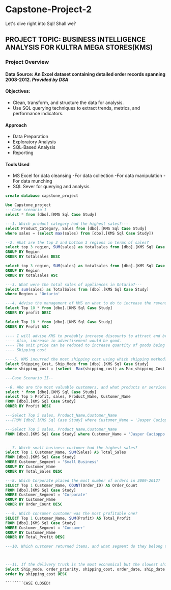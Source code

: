 # Capstone-Project-2
Let's dive right into Sql! Shall we?

## PROJECT TOPIC: BUSINESS INTELLIGENCE ANALYSIS FOR KULTRA MEGA STORES(KMS)
### Project Overview 
#### Data Source: An Excel dataset containing detailed order records spanning 2008-2012. *Provided by DSA*
#### Objectives:
 - Clean, transform, and structure the data for analysis.
 - Use SQL querying techniques to extract  trends, metrics, and performance indicators.
#### Approach
 - Data Preparation
 - Exploratory Analysis
 - SQL-Based Analysis
 - Reporting
#### Tools Used 
 - MS Excel for data cleansing
    -For data collection
    -For data manipulation
    -For data munching
 - SQL Sever for querying and analysis
   
```  SQL QUERY
create database capstone_project

Use Capstone_project 
---Case scenario 1
select * from [dbo].[KMS Sql Case Study]

---1. Which product category had the highest sales?---
select Product_Category, Sales from [dbo].[KMS Sql Case Study]
where sales = (select max(sales) from [dbo].[KMS Sql Case Study])

--2. What are the top 3 and bottom 3 regions in terms of sales?
select top 3 region, SUM(sales) as totalsales from [dbo].[KMS Sql Case Study]
GROUP BY Region 
ORDER BY totalsales DESC

select top 3 region, SUM(sales) as totalsales from [dbo].[KMS Sql Case Study]
GROUP BY Region
ORDER BY totalsales ASC

---3. What were the total sales of appliances in Ontario?---
Select sum(sales) as TotalSales from [dbo].[KMS Sql Case Study]
where Region = 'Ontario'

---4. Advise the management of KMS on what to do to increase the revenue from the bottom 10 customers?--
Select Top 10 * from [dbo].[KMS Sql Case Study]
ORDER BY profit DESC

Select Top 10 * from [dbo].[KMS Sql Case Study]
ORDER BY Profit ASC 

---- I will advise KMS to probably increase discounts to attract and bring more customers in. 
---- Also, increase in advertisement would be good.
---- The unit price can be reduced to increase quantity of goods being bought.
---- Shipping cost

----5. KMS incurred the most shipping cost using which shipping method?
Select Shipping_Cost, Ship_Mode from [dbo].[KMS Sql Case Study]
where shipping_cost = (select  Max(shipping_cost) as Max_shipping_Cost from [dbo].[KMS Sql Case Study])

---Case Scenario II--

--6. Who are the most valuable customers, and what products or services do they typically purchase? 
select * from [dbo].[KMS Sql Case Study]
select Top 5 Profit, sales, Product_Name, Customer_Name
FROM [dbo].[KMS Sql Case Study]
ORDER BY Profit DESC

---Select Top 5 sales, Product_Name,Customer_Name
---FROM [dbo].[KMS Sql Case Study] where Customer_Name = 'Jasper Cacioppo'

---Select Top 5 sales, Product_Name,Customer_Name
FROM [dbo].[KMS Sql Case Study] where Customer_Name = 'Jasper Cacioppo'


---7. Which small business customer had the highest sales?
Select Top 1 Customer_Name, SUM(Sales) AS Total_Sales
FROM [dbo].[KMS Sql Case Study]
WHERE Customer_Segment = 'Small Business'
GROUP BY Customer_Name
ORDER BY Total_Sales DESC

---8. Which Corporate placed the most number of orders in 2009-2012?
SELECT Top 1 Customer_Name, COUNT(Order_ID) AS Order_Count
FROM [dbo].[KMS Sql Case Study]
WHERE Customer_Segment = 'Corporate'
GROUP BY Customer_Name
ORDER BY Order_Count DESC

---9. Which consumer customer was the most profitable one?
SELECT Top 1 Customer_Name, SUM(Profit) AS Total_Profit
FROM [dbo].[KMS Sql Case Study]
WHERE Customer_Segment = 'Consumer'
GROUP BY Customer_Name
ORDER BY Total_Profit DESC

---10. Which customer returned items, and what segment do they belong to?



---11. If the delivery truck is the most economical but the slowest shipping method and Express Air is the fastest but the slowest shipping method and Express Air is the fastest but the most expensive one, do you think the company appropriately spent shipping costs based on the Order Priority? Explain your answer
Select Ship_mode, order_priority, shipping_cost, order_date, ship_date from [dbo].[KMS Sql Case Study]
order by shipping_cost DESC

````````CASE CLOSED!
